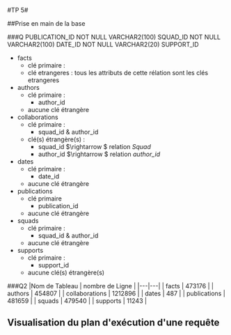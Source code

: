 #TP 5#

##Prise en main de la base

###Q
 PUBLICATION_ID   			       NOT NULL VARCHAR2(100)
 SQUAD_ID					       NOT NULL VARCHAR2(100)
 DATE_ID					       NOT NULL VARCHAR2(20)
 SUPPORT_ID	
- facts
	- clé primaire :
	- clé etrangeres : tous les attributs de cette rélation sont les clés etrangeres
- authors
	- clé primaire : 
		- author_id 
	- aucune clé étrangère
- collaborations
	- clé primaire : 
		- squad_id & author_id
	- clé(s) étrangère(s) : 
		- squad_id $\rightarrow $ relation *Squad* 
		- author_id $\rightarrow $ relation *author_id*
- dates 
	- clé primaire :
		- date_id
	- aucune clé étrangère
- publications 
	- clé primaire 
		- publication_id
	- aucune clé étrangère
- squads  
	- clé primaire : 
		- squad_id & author_id
	- aucune clé étrangère
- supports
	- clé primaire : 
		- support_id
	- aucune clé(s) étrangère(s)

###Q2
|Nom de Tableau | nombre de Ligne |
|---|---|
| facts |  473176 |
| authors | 454807 |
| collaborations | 1212896 |
| dates | 487 |
| publications | 481659 |
| squads | 479540 |
| supports | 11243 |

## Visualisation du plan d'exécution d'une requête
